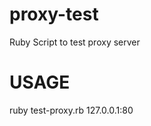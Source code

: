 proxy-test
==========

Ruby Script to test proxy server

USAGE
==========


ruby test-proxy.rb 127.0.0.1:80